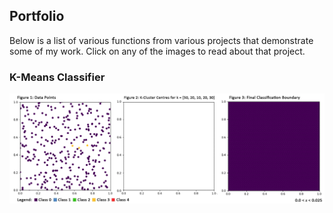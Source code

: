 ## Portfolio

Below is a list of various functions from various projects that demonstrate some of my work. Click on any of the images to read about that project.

### K-Means Classifier

[<img src="https://github.com/cory-sulpizi/k_means_classifier/blob/master/images/example_2.gif?raw=true"/>](k_means_classifier)
